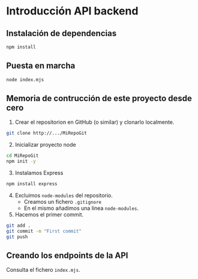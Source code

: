 # Introducción API backend

## Instalación de dependencias
```bash
npm install
```

## Puesta en marcha
```bash
node index.mjs
```

## Memoria de contrucción de este proyecto desde cero

1. Crear el repositorion en GitHub (o similar) y clonarlo localmente.
```bash
git clone http://.../MiRepoGit
```
2. Inicializar proyecto node
```bash
cd MiRepoGit
npm init -y
```
3. Instalamos Express
```bash
npm install express
```
4. Excluimos `node-modules` del repositorio.
    * Creamos un fichero `.gitignore`
    * En el mismo añadimos una linea `node-modules`.
5. Hacemos el primer commit.
```bash
git add .
git commit -m "First commit"
git push
```
## Creando los endpoints de la API
Consulta el fichero `index.mjs`.